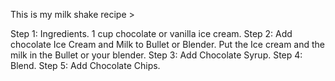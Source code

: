 This is my milk shake recipe >

Step 1: Ingredients. 1 cup chocolate or vanilla ice cream.
Step 2: Add chocolate Ice Cream and Milk to Bullet or Blender. Put the Ice cream and the milk in the Bullet or your blender.
Step 3: Add Chocolate Syrup.
Step 4: Blend.
Step 5: Add Chocolate Chips.